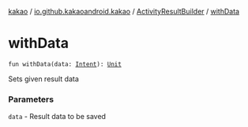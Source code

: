 [kakao](../../index.md) / [io.github.kakaoandroid.kakao](../index.md) / [ActivityResultBuilder](index.md) / [withData](./with-data.md)

# withData

`fun withData(data: `[`Intent`](https://developer.android.com/reference/android/content/Intent.html)`): `[`Unit`](https://kotlinlang.org/api/latest/jvm/stdlib/kotlin/-unit/index.html)

Sets given result data

### Parameters

`data` - Result data to be saved